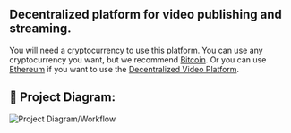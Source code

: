 ## Decentralized platform for video publishing and streaming.

You will need a cryptocurrency to use this platform. You can use any cryptocurrency you want, but we recommend [Bitcoin](https://bitcoin.org/). Or you can use [Ethereum](https://ethereum.org/) if you want to use the [Decentralized Video Platform](Metamask).

## 🔧 Project Diagram:
![Project Diagram/Workflow](https://i.gyazo.com/9f03d7bc067d1013966b0cb901517567.png)

